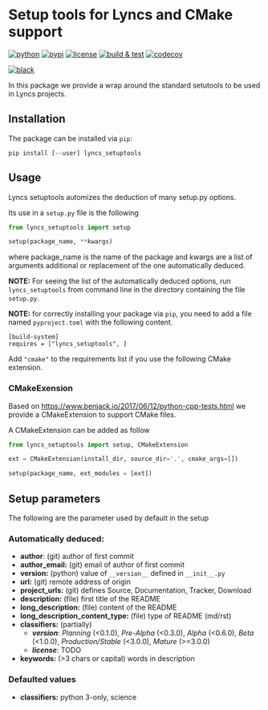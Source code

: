 # Setup tools for Lyncs and CMake support

[![python](https://img.shields.io/pypi/pyversions/lyncs_setuptools.svg?logo=python&logoColor=white)](https://pypi.org/project/lyncs_setuptools/)
[![pypi](https://img.shields.io/pypi/v/lyncs_setuptools.svg?logo=python&logoColor=white)](https://pypi.org/project/lyncs_setuptools/)
[![license](https://img.shields.io/github/license/Lyncs-API/lyncs.setuptools?logo=github&logoColor=white)](https://github.com/Lyncs-API/lyncs.setuptools/blob/master/LICENSE)
[![build & test](https://img.shields.io/github/workflow/status/Lyncs-API/lyncs.setuptools/build%20&%20test?logo=github&logoColor=white)](https://github.com/Lyncs-API/lyncs.setuptools/actions)
[![codecov](https://img.shields.io/codecov/c/github/Lyncs-API/lyncs.setuptools?logo=codecov&logoColor=white)](https://codecov.io/gh/Lyncs-API/lyncs.setuptools)

[![black](https://img.shields.io/badge/code%20style-black-000000.svg?logo=codefactor&logoColor=white)](https://github.com/ambv/black)

In this package we provide a wrap around the standard setutools to be used in Lyncs projects.

## Installation

The package can be installed via `pip`:

```
pip install [--user] lyncs_setuptools
```

## Usage

Lyncs setuptools automizes the deduction of many setup.py options.

Its use in a `setup.py` file is the following

```python
from lyncs_setuptools import setup

setup(package_name, **kwargs)
```

where package_name is the name of the package and kwargs are a list of arguments additional or replacement of the one automatically deduced.

**NOTE:** For seeing the list of the automatically deduced options, run `lyncs_setuptools` from command line in the directory containing the file `setup.py`.

**NOTE:** for correctly installing your package via `pip`, you need to add a file named `pyproject.toml` with the following content.

```
[build-system]
requires = ["lyncs_setuptools", ]
```

Add `"cmake"` to the requirements list if you use the following CMake extension.

### CMakeExension

Based on https://www.benjack.io/2017/06/12/python-cpp-tests.html we provide a CMakeExtension to support CMake files.

A CMakeExtension can be added as follow

```python
from lyncs_setuptools import setup, CMakeExtension

ext = CMakeExtension(install_dir, source_dir='.', cmake_args=[])

setup(package_name, ext_modules = [ext])
```

## Setup parameters

The following are the parameter used by default in the setup

### Automatically deduced:

- **author**: (git) author of first commit
- **author_email:** (git) email of author of first commit
- **version:** (python) value of `__version__` defined in `__init__.py` 
- **url:** (git) remote address of origin
- **project_urls:** (git) defines Source, Documentation, Tracker, Download
- **description:** (file) first title of the README
- **long_description:** (file) content of the README
- **long_description_content_type:** (file) type of README (md/rst)
- **classifiers:** (partially) 
  - ***version***: *Planning* (<0.1.0), *Pre-Alpha* (<0.3.0), *Alpha* (<0.6.0), *Beta* (<1.0.0), *Production/Stable* (<3.0.0), *Mature* (>=3.0.0)
  - ***license***: TODO
- **keywords:** (>3 chars or capital) words in description

### Defaulted values

- **classifiers:** python 3-only, science

